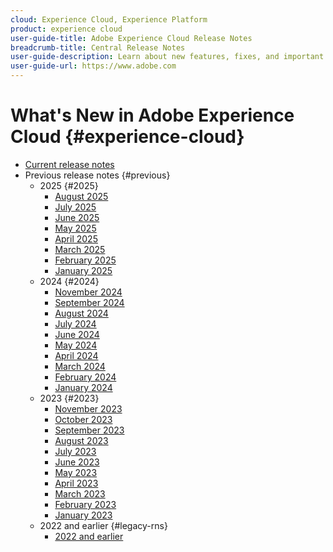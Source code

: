 ```yaml
---
cloud: Experience Cloud, Experience Platform
product: experience cloud
user-guide-title: Adobe Experience Cloud Release Notes
breadcrumb-title: Central Release Notes
user-guide-description: Learn about new features, fixes, and important notices in Adobe Experience Cloud and Experience Platform.
user-guide-url: https://www.adobe.com
---
```


# What's New in Adobe Experience Cloud {#experience-cloud}

+ [Current release notes](current.md)
+ Previous release notes {#previous}
  + 2025 {#2025}
    + [August 2025](c-legacy-releases/2025/08132025.md)   
    + [July 2025](c-legacy-releases/2025/07162025.md)
    + [June 2025](c-legacy-releases/2025/06182025.md)
    + [May 2025](c-legacy-releases/2025/05142025.md)
    + [April 2025](c-legacy-releases/2025/04162025.md)
    + [March 2025](c-legacy-releases/2025/03122025.md) 
    + [February 2025](c-legacy-releases/2025/02122025.md)
    + [January 2025](c-legacy-releases/2025/01222025.md)  
  + 2024 {#2024}
    + [November 2024](c-legacy-releases/2024/10232024.md)
    + [September 2024](c-legacy-releases/2024/09122024.md)
    + [August 2024](c-legacy-releases/2024/08142024.md) 
    + [July 2024](c-legacy-releases/2024/07172024.md)
    + [June 2024](c-legacy-releases/2024/06122024.md)
    + [May 2024](c-legacy-releases/2024/05152024.md)
    + [April 2024](c-legacy-releases/2024/04172024.md)
    + [March 2024](c-legacy-releases/2024/03132024.md)  
    + [February 2024](c-legacy-releases/2024/02142024.md)  
    + [January 2024](c-legacy-releases/2024/01112024.md)    
  + 2023 {#2023}
    + [November 2023](c-legacy-releases/2023/10252023.md)
    + [October 2023](c-legacy-releases/2023/10042023.md)    
    + [September 2023](c-legacy-releases/2023/09132023.md)
    + [August 2023](c-legacy-releases/2023/08092023.md)  
    + [July 2023](c-legacy-releases/2023/07122023.md)
    + [June 2023](c-legacy-releases/2023/06072023.md)   
    + [May 2023](c-legacy-releases/2023/05102023.md)
    + [April 2023](c-legacy-releases/2023/04122023.md)
    + [March 2023](c-legacy-releases/2023/03082023.md)
    + [February 2023](c-legacy-releases/2023/02082023.md)  
    + [January 2023](c-legacy-releases/2023/01112023.md)    
  + 2022 and earlier {#legacy-rns}
    + [2022 and earlier](c-legacy-releases/2022-earlier.md)